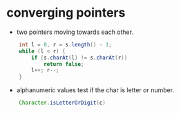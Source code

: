 # converging pointers 
- two pointers moving towards each other.
```java 
    int l = 0, r = s.length() - 1;
    while (l < r) {
        if (s.charAt(l) != s.charAt(r))
            return false;
        l++; r--;
    }
```

- alphanumeric values test if the char is letter or number. 
``` java 
    Character.isLetterOrDigit(c)
```